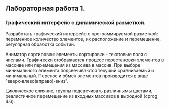 ## Лабораторная работа 1.
### Графический интерфейс с динамической разметкой.
Разработать графический интерфейс с программируемой разметкой: переменное количество элементов, их расположение и перемещение, регулярная обработка событий.

Аниматор сортировки: элементы сортировки - текстовые поля с числами. Графически отображается процесс перестановки элементов в массиве или перемещения из массива в массив. При выборе минимального элемента подсвечиваются текущий сравниваемый и минимальный. Перенос и обмен элементов производится в виде "вверх-влево(вправо)-вниз".

Циклическое слияние, группы подсвечивать различнымы цветами, реалистичное перемещение из входных массивов в выходной (cprog 4.6).